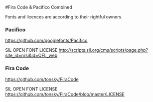 #Fira Code & Pacifico Combined

Fonts and licences are according to their rightful owners.

### Pacifico

https://github.com/googlefonts/Pacifico

SIL OPEN FONT LICENSE
http://scripts.sil.org/cms/scripts/page.php?site_id=nrsi&id=OFL_web


### Fira Code

https://github.com/tonsky/FiraCode

SIL OPEN FONT LICENSE
https://github.com/tonsky/FiraCode/blob/master/LICENSE


